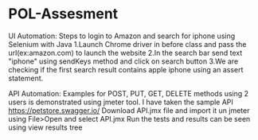 # POL-Assesment

UI Automation:
Steps to login to Amazon and search for iphone using Selenium with Java
1.Launch Chrome driver in before class and pass the url(ex:amazon.com) to launch the website
2.In the search bar send text "iphone" using sendKeys method and click on search button
3.We are checking if the first search result contains apple iphone using an assert statement.


API Automation:
Examples for POST, PUT, GET, DELETE methods using 2 users is demonstrated using jmeter tool. I have taken the sample API https://petstore.swagger.io/
Download API.jmx file and import it un jmeter using File>Open and select API.jmx
Run the tests and results can be seen using view results tree
